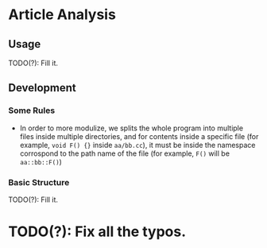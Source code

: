 # Article Analysis

## Usage

TODO(?): Fill it.


## Development

### Some Rules 

* In order to more modulize, we splits the whole program into multiple
  files inside multiple directories, and for contents inside a specific
  file (for example, `void F() {}` inside `aa/bb.cc`), it must be inside
  the namespace corrospond to the path name of the file (for example,
  `F()` will be `aa::bb::F()`)


### Basic Structure

TODO(?): Fill it.


# TODO(?): Fix all the typos.
